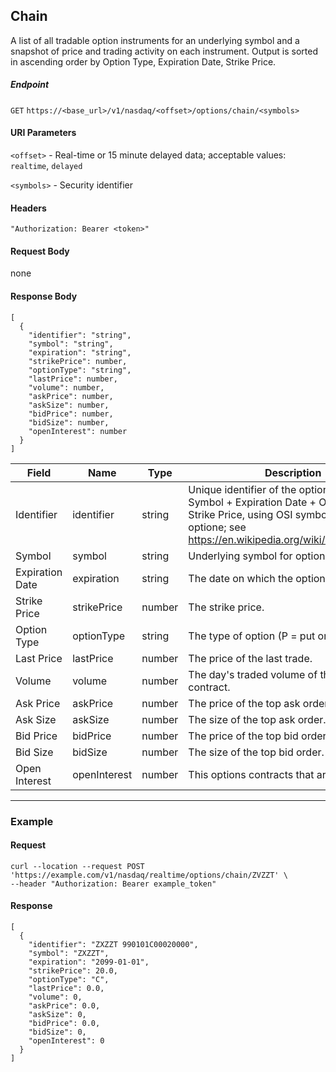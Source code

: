 ## Chain

A list of all tradable option instruments for an underlying symbol and a snapshot of price and trading activity on each instrument. Output is sorted in ascending order by Option Type, Expiration Date, Strike Price.

##### Endpoint

`GET` `https://<base_url>/v1/nasdaq/<offset>/options/chain/<symbols>`

#### URI Parameters

`<offset>` - Real-time or 15 minute delayed data; acceptable values: `realtime`, `delayed`

`<symbols>` - Security identifier

#### Headers

`"Authorization: Bearer <token>"`

#### Request Body

none

#### Response Body

```
[
  {
    "identifier": "string",
    "symbol": "string",
    "expiration": "string",
    "strikePrice": number,
    "optionType": "string",
    "lastPrice": number,
    "volume": number,
    "askPrice": number,
    "askSize": number,
    "bidPrice": number,
    "bidSize": number,
    "openInterest": number
  }
]
```

| Field | Name | Type | Description |
|-------|------|------|-------------|
|Identifier|identifier|string |Unique identifier of the options contract: Symbol + Expiration Date + Option Type + Strike Price, using OSI symbology for all US optione; see https://en.wikipedia.org/wiki/Option_symbol. |
|Symbol|symbol|string|Underlying symbol for option.|
|Expiration Date|expiration|string|The date on which the option expires. |
|Strike Price|strikePrice|number|The strike price.|
|Option Type|optionType|string|The type of option (P = put or C = call).|
|Last Price|lastPrice|number|The price of the last trade.|
|Volume|volume|number|The day's traded volume of this options contract.|
|Ask Price|askPrice|number|The price of the top ask order.|
|Ask Size|askSize|number|The size of the top ask order.|
|Bid Price|bidPrice|number|The price of the top bid order.|
|Bid Size|bidSize|number|The size of the top bid order.|
|Open Interest|openInterest|number|This options contracts that are still open.|

---


### Example

#### Request

```
curl --location --request POST 'https://example.com/v1/nasdaq/realtime/options/chain/ZVZZT' \
--header "Authorization: Bearer example_token"
```

#### Response

```
[
  {
    "identifier": "ZXZZT 990101C00020000",
    "symbol": "ZXZZT",
    "expiration": "2099-01-01",
    "strikePrice": 20.0,
    "optionType": "C",
    "lastPrice": 0.0,
    "volume": 0,
    "askPrice": 0.0,
    "askSize": 0,
    "bidPrice": 0.0,
    "bidSize": 0,
    "openInterest": 0
  }
]
```
